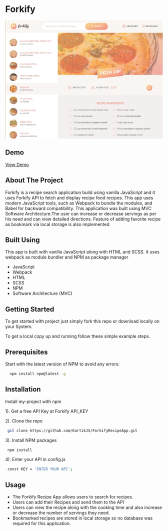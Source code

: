 # Forkify

![App Screenshot](src/img/forkify.png)

## Demo

[View Demo](https://forkify-recipe-demo.netlify.app/)

## About The Project

Forkify is a recipe search application build using
vanilla JavaScript and it uses Forkify API
to fetch and display recipe food recipes. This app uses modern
JavaScript tools, such as Webpack to bundle the
modules, and Babel for backward compatibility. This application
was built using MVC Software Architecture.The user can increase or decrease servings
as per his need and can view detailed directions.
Feature of adding favorite recipe as bookmark
via local storage is also implemented.

## Built Using

This app is built with vanilla JavaScript along with HTML and SCSS.
It uses webpack as module bundler and NPM as package manager

- JavaScript
- Webpack
- HTML
- SCSS
- NPM
- Software Architecture (MVC)

## Getting Started

To get started with project just simply fork this repo or download locally on your System.

To get a local copy up and running follow these simple example steps.

## Prerequisites

Start with the latest version of NPM to avoid any errors:

```bash
  npm install npm@latest -g
```

## Installation

Install my-project with npm

1). Get a free API Key at Forkify API_KEY

2). Clone the repo

```bash
 git clone https://github.com/KartikJS/ForkifyRecipeApp.git
```

3). Install NPM packages

```bash
 npm install
```

4). Enter your API in config.js

```bash
 const KEY = 'ENTER YOUR API';
```

## Usage

- The Forkify Recipe App allows users to search for recipes.
- Users can add their Recipes and send them to the API
- Users can view the recipe along with the cooking time and also increase or decrease the number of servings they need.
- Bookmarked recipes are stored in local storage so no database was required for this application.
